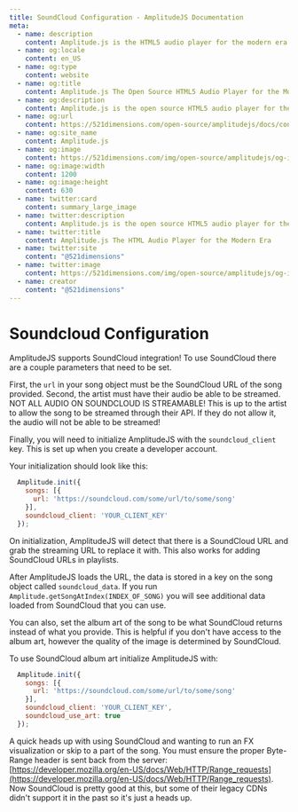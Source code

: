 ```yaml
---
title: SoundCloud Configuration - AmplitudeJS Documentation
meta:
  - name: description
    content: Amplitude.js is the HTML5 audio player for the modern era. Using no dependencies, take control of the browser and design a web audio player the way you want it to look.
  - name: og:locale
    content: en_US
  - name: og:type
    content: website
  - name: og:title
    content: Amplitude.js The Open Source HTML5 Audio Player for the Modern Era
  - name: og:description
    content: Amplitude.js is the open source HTML5 audio player for the modern era. Using no dependencies, take control of the browser and design an audio player the way you want it to look.
  - name: og:url
    content: https://521dimensions.com/open-source/amplitudejs/docs/configuration/soundcloud-configuration.html
  - name: og:site_name
    content: Amplitude.js
  - name: og:image
    content: https://521dimensions.com/img/open-source/amplitudejs/og-image-amplitudejs.png
  - name: og:image:width
    content: 1200
  - name: og:image:height
    content: 630
  - name: twitter:card
    content: summary_large_image
  - name: twitter:description
    content: Amplitude.js is the open source HTML5 audio player for the modern era. Using no dependencies, take control of the browser and design an audio player the way you want it to look. Available for free on Github.
  - name: twitter:title
    content: Amplitude.js The HTML Audio Player for the Modern Era
  - name: twitter:site
    content: "@521dimensions"
  - name: twitter:image
    content: https://521dimensions.com/img/open-source/amplitudejs/og-image-amplitudejs.png
  - name: creator
    content: "@521dimensions"
---
```


# Soundcloud Configuration
AmplitudeJS supports SoundCloud integration! To use SoundCloud there are a couple parameters that need to be set.

First, the `url` in your song object must be the SoundCloud URL of the song provided. Second, the artist must have their audio be able to be streamed. NOT ALL AUDIO ON SOUNDCLOUD IS STREAMABLE! This is up to the artist to allow the song to be streamed through their API. If they do not allow it, the audio will not be able to be streamed!

Finally, you will need to initialize AmplitudeJS with the `soundcloud_client` key. This is set up when you create a developer account.

Your initialization should look like this:

```javascript
  Amplitude.init({
    songs: [{
      url: 'https://soundcloud.com/some/url/to/some/song'
    }],
    soundcloud_client: 'YOUR_CLIENT_KEY'
  });
```

On initialization, AmplitudeJS will detect that there is a SoundCloud URL and grab the streaming URL to replace it with. This also works for adding SoundCloud URLs in playlists.

After AmplitudeJS loads the URL, the data is stored in a key on the song object called `soundcloud_data`. If you run `Amplitude.getSongAtIndex(INDEX_OF_SONG)` you will see additional data loaded from SoundCloud that you can use.

You can also, set the album art of the song to be what SoundCloud returns instead of what you provide. This is helpful if you don't have access to the album art, however the quality of the image is determined by SoundCloud.

To use SoundCloud album art initialize AmplitudeJS with:

```javascript
  Amplitude.init({
    songs: [{
      url: 'https://soundcloud.com/some/url/to/some/song'
    }],
    soundcloud_client: 'YOUR_CLIENT_KEY',
    soundcloud_use_art: true
  });
```

A quick heads up with using SoundCloud and wanting to run an FX visualization or skip to a part of the song. You must ensure the proper Byte-Range header is sent back from the server: [https://developer.mozilla.org/en-US/docs/Web/HTTP/Range_requests](https://developer.mozilla.org/en-US/docs/Web/HTTP/Range_requests). Now SoundCloud is pretty good at this, but some of their legacy CDNs didn't support it in the past so it's just a heads up. 
